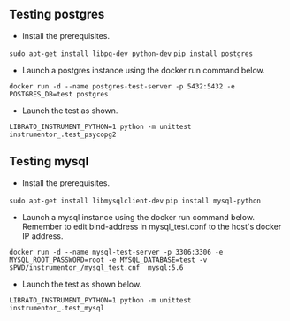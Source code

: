 ## Testing postgres
* Install the prerequisites.

`sudo apt-get install libpq-dev python-dev`
`pip install postgres`

* Launch a postgres instance using the docker run command below.

`docker run -d --name postgres-test-server -p 5432:5432 -e POSTGRES_DB=test postgres`

* Launch the test as shown.

`LIBRATO_INSTRUMENT_PYTHON=1 python -m unittest instrumentor_.test_psycopg2`


## Testing mysql
* Install the prerequisites.

`sudo apt-get install libmysqlclient-dev`
`pip install mysql-python`

* Launch a mysql instance using the docker run command below. Remember to edit bind-address in mysql_test.conf to the host's docker IP address.

`docker run -d --name mysql-test-server -p 3306:3306 -e MYSQL_ROOT_PASSWORD=root -e MYSQL_DATABASE=test -v $PWD/instrumentor_/mysql_test.cnf  mysql:5.6`

* Launch the test as shown below.

`LIBRATO_INSTRUMENT_PYTHON=1 python -m unittest instrumentor_.test_mysql`
